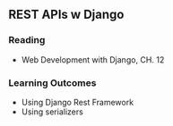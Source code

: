 ## REST APIs w Django

### Reading

- Web Development with Django, CH. 12

### Learning Outcomes

- Using Django Rest Framework
- Using serializers


